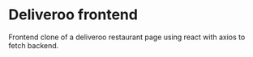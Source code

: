 # Deliveroo frontend

Frontend clone of a deliveroo restaurant page using react with axios to fetch backend.
